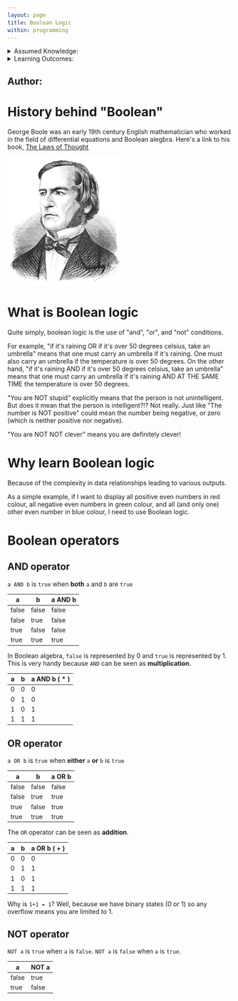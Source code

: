 ```yaml
---
layout: page
title: Boolean Logic
within: programming
---
```


<details class="prereq" markdown="1"><summary>Assumed Knowledge:</summary>

<!--  * [Functions](./functions.html)
-->  

</details>

<details class="outcomes" markdown="1"><summary>Learning Outcomes:</summary>

  * Understand basic boolean operators: AND, OR, NOT
  * Determine outcome of boolean expressions.
  * Simplify boolean expressions.
  * Understand gate symbols and interpret simple circuits.
  * Understand universal gates.
  * Understand basic gates with multiple inputs.
  * Understand relationship between digital circuits and boolean algebra
  
</details>

## Author: 

# History behind "Boolean"

George Boole was an early 19th century English mathematician who worked in the field of differential equations and Boolean alegbra. Here's a link to his book, [The Laws of Thought](https://www.gutenberg.org/files/15114/15114-pdf.pdf) 

![](./assets/images/georgeBoole.jpg)

# What is Boolean logic

Quite simply, boolean logic is the use of "and", "or", and "not" conditions. 

For example, "if it's raining OR if it's over 50 degrees celsius, take an umbrella" means that one must carry an umbrella if it's raining. One must also carry an umbrella if the temperature is over 50 degrees. On the other hand, "if it's raining AND if it's over 50 degrees celsius, take an umbrella" means that one must carry an umbrella if it's raining AND AT THE SAME TIME the temperature is over 50 degrees. 

"You are NOT stupid" explicitly means that the person is not unintelligent. But does it mean that the person is intelligent?!? Not really. Just like "The number is NOT positive" could mean the number being negative, or zero (which is neither positive nor negative).

"You are NOT NOT clever" means you are definitely clever!

# Why learn Boolean logic

Because of the complexity in data relationships leading to various outputs.

As a simple example, if I want to display all positive even numbers in red colour, all negative even numbers in green colour, and all (and only one) other even number in blue colour, I need to use Boolean logic.

# Boolean operators

## AND operator
`a AND b` is `true` when **both** `a` and `b` are `true`

| a | b | a AND b |
|---|---|------|
|false|false|false|
|false|true|false|
|true|false|false|
|true|true|true|

In Boolean algebra, `false` is represented by 0 and `true` is represented by 1. This is very handy because `AND` can be seen as **multiplication**.

| a | b | a AND b ( $*$ ) |
|---|---|------|
|0|0|0|
|0|1|0|
|1|0|1|
|1|1|1|

## OR operator
`a OR b` is `true` when **either** `a` **or** `b` is `true`

| a | b | a OR b |
|---|---|------|
|false|false|false|
|false|true|true|
|true|false|true|
|true|true|true|

The `OR` operator can be seen as **addition**.

| a | b | a OR b ( $+$ ) |
|---|---|------|
|0|0|0|
|0|1|1|
|1|0|1|
|1|1|1|

Why is `1+1 = 1`? Well, because we have binary states (0 or 1) so any overflow means you are limited to 1.

## NOT operator
`NOT a` is `true` when `a` is `false`.
`NOT a` is `false` when `a` is `true`.

| a | NOT a |
|---|---|
|false|true|
|true|false|
